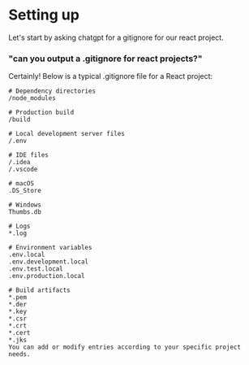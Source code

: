 # Setting up

Let's start by asking chatgpt for a gitignore for our react project.

### "can you output a .gitignore for react projects?"

Certainly! Below is a typical .gitignore file for a React project:

```
# Dependency directories
/node_modules

# Production build
/build

# Local development server files
/.env

# IDE files
/.idea
/.vscode

# macOS
.DS_Store

# Windows
Thumbs.db

# Logs
*.log

# Environment variables
.env.local
.env.development.local
.env.test.local
.env.production.local

# Build artifacts
*.pem
*.der
*.key
*.csr
*.crt
*.cert
*.jks
You can add or modify entries according to your specific project needs.
```


